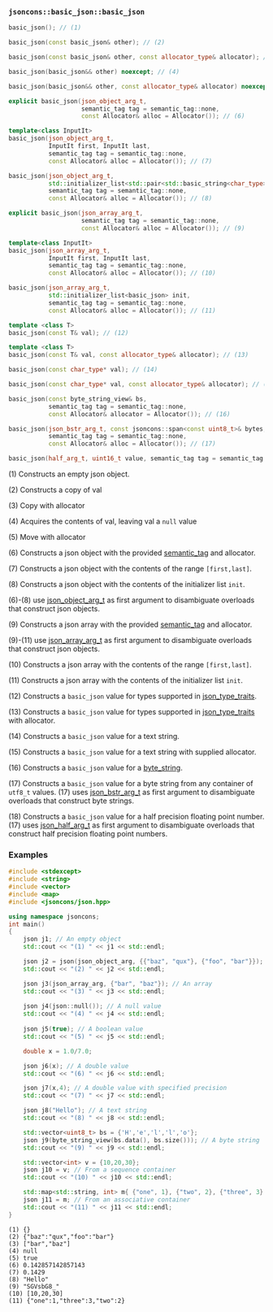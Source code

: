 ### `jsoncons::basic_json::basic_json`

```c++
basic_json(); // (1)

basic_json(const basic_json& other); // (2)

basic_json(const basic_json& other, const allocator_type& allocator); // (3)

basic_json(basic_json&& other) noexcept; // (4)

basic_json(basic_json&& other, const allocator_type& allocator) noexcept; // (5)

explicit basic_json(json_object_arg_t, 
                    semantic_tag tag = semantic_tag::none, 
                    const Allocator& alloc = Allocator()); // (6) 

template<class InputIt>
basic_json(json_object_arg_t, 
           InputIt first, InputIt last, 
           semantic_tag tag = semantic_tag::none,
           const Allocator& alloc = Allocator()); // (7) 

basic_json(json_object_arg_t, 
           std::initializer_list<std::pair<std::basic_string<char_type>,basic_json>> init, 
           semantic_tag tag = semantic_tag::none, 
           const Allocator& alloc = Allocator()); // (8)

explicit basic_json(json_array_arg_t, 
                    semantic_tag tag = semantic_tag::none, 
                    const Allocator& alloc = Allocator()); // (9)

template<class InputIt>
basic_json(json_array_arg_t, 
           InputIt first, InputIt last, 
           semantic_tag tag = semantic_tag::none, 
           const Allocator& alloc = Allocator()); // (10) 

basic_json(json_array_arg_t, 
           std::initializer_list<basic_json> init, 
           semantic_tag tag = semantic_tag::none, 
           const Allocator& alloc = Allocator()); // (11)

template <class T>
basic_json(const T& val); // (12)

template <class T>
basic_json(const T& val, const allocator_type& allocator); // (13)

basic_json(const char_type* val); // (14)

basic_json(const char_type* val, const allocator_type& allocator); // (15)

basic_json(const byte_string_view& bs, 
           semantic_tag tag = semantic_tag::none, 
           const Allocator& allocator = Allocator()); // (16)

basic_json(json_bstr_arg_t, const jsoncons::span<const uint8_t>& bytes, 
           semantic_tag tag = semantic_tag::none,
           const Allocator& alloc = Allocator()); // (17)

basic_json(half_arg_t, uint16_t value, semantic_tag tag = semantic_tag::none); // (18)
```

(1) Constructs an empty json object. 

(2) Constructs a copy of val

(3) Copy with allocator

(4) Acquires the contents of val, leaving val a `null` value

(5) Move with allocator

(6) Constructs a json object with the provided [semantic_tag](../semantic_tag.md) and allocator.

(7) Constructs a json object with the contents of the range `[first,last]`.

(8) Constructs a json object with the contents of the initializer list `init`.

(6)-(8) use [json_object_arg_t](../json_object_arg_t.md) as first argument to disambiguate overloads that construct json objects.

(9) Constructs a json array with the provided [semantic_tag](../semantic_tag.md) and allocator.

(9)-(11) use [json_array_arg_t](../json_aray_arg_t.md) as first argument to disambiguate overloads that construct json objects.

(10) Constructs a json array with the contents of the range `[first,last]`.

(11) Constructs a json array with the contents of the initializer list `init`.

(12) Constructs a `basic_json` value for types supported in [json_type_traits](json_type_traits.md).

(13) Constructs a `basic_json` value for types supported in [json_type_traits](json_type_traits.md) with allocator.

(14) Constructs a `basic_json` value for a text string.

(15) Constructs a `basic_json` value for a text string with supplied allocator.

(16) Constructs a `basic_json` value for a [byte_string](../byte_string.md).

(17) Constructs a `basic_json` value for a byte string from any container of `utf8_t` values.
(17) uses [json_bstr_arg_t](../json_bstr_arg_t.md) as first argument to disambiguate overloads that construct byte strings.

(18) Constructs a `basic_json` value for a half precision floating point number.
(17) uses [json_half_arg_t](../json_half_arg_t.md) as first argument to disambiguate overloads that construct half precision floating point numbers.

### Examples

```c++
#include <stdexcept>
#include <string>
#include <vector>
#include <map>
#include <jsoncons/json.hpp>

using namespace jsoncons;
int main()
{
    json j1; // An empty object
    std::cout << "(1) " << j1 << std::endl;

    json j2 = json(json_object_arg, {{"baz", "qux"}, {"foo", "bar"}}); // An object 
    std::cout << "(2) " << j2 << std::endl;

    json j3(json_array_arg, {"bar", "baz"}); // An array 
    std::cout << "(3) " << j3 << std::endl;
  
    json j4(json::null()); // A null value
    std::cout << "(4) " << j4 << std::endl;
    
    json j5(true); // A boolean value
    std::cout << "(5) " << j5 << std::endl;

    double x = 1.0/7.0;

    json j6(x); // A double value
    std::cout << "(6) " << j6 << std::endl;

    json j7(x,4); // A double value with specified precision
    std::cout << "(7) " << j7 << std::endl;

    json j8("Hello"); // A text string
    std::cout << "(8) " << j8 << std::endl;

    std::vector<uint8_t> bs = {'H','e','l','l','o'};
    json j9(byte_string_view(bs.data(), bs.size())); // A byte string
    std::cout << "(9) " << j9 << std::endl;

    std::vector<int> v = {10,20,30};
    json j10 = v; // From a sequence container
    std::cout << "(10) " << j10 << std::endl;

    std::map<std::string, int> m{ {"one", 1}, {"two", 2}, {"three", 3} };
    json j11 = m; // From an associative container
    std::cout << "(11) " << j11 << std::endl;
}
```

```
(1) {}
(2) {"baz":"qux","foo":"bar"}
(3) ["bar","baz"]
(4) null
(5) true
(6) 0.142857142857143
(7) 0.1429
(8) "Hello"
(9) "SGVsbG8_"
(10) [10,20,30]
(11) {"one":1,"three":3,"two":2}
```
